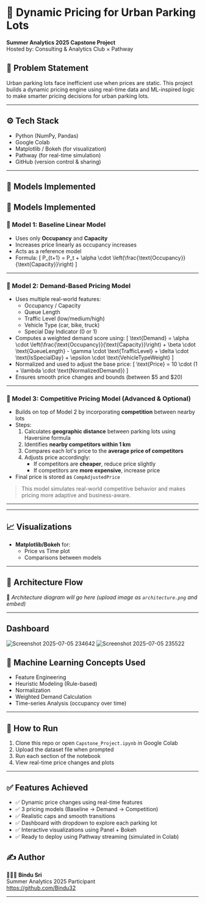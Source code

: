 # 🚗 Dynamic Pricing for Urban Parking Lots

**Summer Analytics 2025 Capstone Project**  
Hosted by: Consulting & Analytics Club × Pathway

## 📌 Problem Statement

Urban parking lots face inefficient use when prices are static. This project builds a dynamic pricing engine using real-time data and ML-inspired logic to make smarter pricing decisions for urban parking lots.

---

## ⚙️ Tech Stack

- Python (NumPy, Pandas)
- Google Colab
- Matplotlib / Bokeh (for visualization)
- Pathway (for real-time simulation)
- GitHub (version control & sharing)

---

## 🧠 Models Implemented

## 🧠 Models Implemented

### 🔹 Model 1: Baseline Linear Model
- Uses only **Occupancy** and **Capacity**
- Increases price linearly as occupancy increases
- Acts as a reference model
- Formula:
  \[
  P_{t+1} = P_t + \alpha \cdot \left(\frac{\text{Occupancy}}{\text{Capacity}}\right)
  \]

---

### 🔹 Model 2: Demand-Based Pricing Model
- Uses multiple real-world features:
  - Occupancy / Capacity
  - Queue Length
  - Traffic Level (low/medium/high)
  - Vehicle Type (car, bike, truck)
  - Special Day Indicator (0 or 1)
- Computes a weighted demand score using:
  \[
  \text{Demand} = \alpha \cdot \left(\frac{\text{Occupancy}}{\text{Capacity}}\right) + \beta \cdot \text{QueueLength} - \gamma \cdot \text{TrafficLevel} + \delta \cdot \text{IsSpecialDay} + \epsilon \cdot \text{VehicleTypeWeight}
  \]
- Normalized and used to adjust the base price:
  \[
  \text{Price} = 10 \cdot (1 + \lambda \cdot \text{NormalizedDemand})
  \]
- Ensures smooth price changes and bounds (between \$5 and \$20)

---

### 🔹 Model 3: Competitive Pricing Model (Advanced & Optional)
- Builds on top of Model 2 by incorporating **competition** between nearby lots
- Steps:
  1. Calculates **geographic distance** between parking lots using Haversine formula
  2. Identifies **nearby competitors within 1 km**
  3. Compares each lot's price to the **average price of competitors**
  4. Adjusts price accordingly:
     - If competitors are **cheaper**, reduce price slightly
     - If competitors are **more expensive**, increase price
- Final price is stored as `CompAdjustedPrice`

> This model simulates real-world competitive behavior and makes pricing more adaptive and business-aware.

---



---

## 📈 Visualizations

- **Matplotlib/Bokeh** for:
  - Price vs Time plot
  - Comparisons between models

---

## 🔄 Architecture Flow

📌 _Architecture diagram will go here (upload image as `architecture.png` and embed)_


---

## Dashboard
![Screenshot 2025-07-05 234642](https://github.com/user-attachments/assets/cbd673cf-2cfe-4a53-9612-fa53740ef38e)
![Screenshot 2025-07-05 235522](https://github.com/user-attachments/assets/cb12b765-df91-426a-88a2-4fea065743e2)




## 🧮 Machine Learning Concepts Used

- Feature Engineering
- Heuristic Modeling (Rule-based)
- Normalization
- Weighted Demand Calculation
- Time-series Analysis (occupancy over time)

---

## 🧪 How to Run

1. Clone this repo or open `Capstone_Project.ipynb` in Google Colab
2. Upload the dataset file when prompted
3. Run each section of the notebook
4. View real-time price changes and plots

---

## ✅ Features Achieved

- ✅ Dynamic price changes using real-time features
- ✅ 3 pricing models (Baseline → Demand → Competition)
- ✅ Realistic caps and smooth transitions
- ✅ Dashboard with dropdown to explore each parking lot
- ✅ Interactive visualizations using Panel + Bokeh
- ✅ Ready to deploy using Pathway streaming (simulated in Colab)


## ✍️ Author

👩🏻‍💻 **Bindu Sri**  
Summer Analytics 2025 Participant  
https://github.com/Bindu32

---
